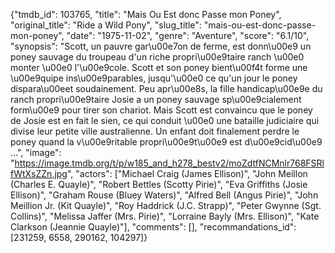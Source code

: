 {"tmdb_id": 103765, "title": "Mais Ou Est donc Passe mon Poney", "original_title": "Ride a Wild Pony", "slug_title": "mais-ou-est-donc-passe-mon-poney", "date": "1975-11-02", "genre": "Aventure", "score": "6.1/10", "synopsis": "Scott, un pauvre gar\u00e7on de ferme, est donn\u00e9 un poney sauvage du troupeau d'un riche propri\u00e9taire ranch \u00e0 monter \u00e0 l'\u00e9cole. Scott et son poney bient\u00f4t forme une \u00e9quipe ins\u00e9parables, jusqu'\u00e0 ce qu'un jour le poney dispara\u00eet soudainement. Peu apr\u00e8s, la fille handicap\u00e9e du ranch propri\u00e9taire Josie a un poney sauvage sp\u00e9cialement form\u00e9 pour tirer son chariot. Mais Scott est convaincu que le poney de Josie est en fait le sien, ce qui conduit \u00e0 une bataille judiciaire qui divise leur petite ville australienne. Un enfant doit finalement perdre le poney quand la v\u00e9ritable propri\u00e9t\u00e9 est d\u00e9cid\u00e9 ...", "image": "https://image.tmdb.org/t/p/w185_and_h278_bestv2/moZdtfNCMnlr768FSRlfWtXsZZn.jpg", "actors": ["Michael Craig (James Ellison)", "John Meillon (Charles E. Quayle)", "Robert Bettles (Scotty Pirie)", "Eva Griffiths (Josie Ellison)", "Graham Rouse (Bluey Waters)", "Alfred Bell (Angus Pirie)", "John Meillion Jr. (Kit Quayle)", "Roy Haddrick (J.C. Strapp)", "Peter Gwynne (Sgt. Collins)", "Melissa Jaffer (Mrs. Pirie)", "Lorraine Bayly (Mrs. Ellison)", "Kate Clarkson (Jeannie Quayle)"], "comments": [], "recommandations_id": [231259, 6558, 290162, 104297]}
